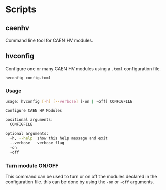 # Scripts

## caenhv

Command line tool for CAEN HV modules.

## hvconfig

Configure one or many CAEN HV modules using a `.toml` configuration file.

```bash
hvconfig config.toml
```

### Usage

```bash
usage: hvconfig [-h] [--verbose] [-on | -off] CONFIGFILE

Configure CAEN HV Modules

positional arguments:
  CONFIGFILE

optional arguments:
  -h, --help  show this help message and exit
  --verbose   verbose flag
  -on
  -off
```

### Turn module ON/OFF

This command can be used to turn or on off the modules declared in the configuration file. this can be done by using the `-on` or `-off` arguments.